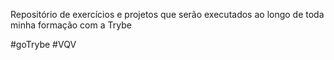 Repositório de exercícios e projetos que serão executados ao longo de toda minha formação com a Trybe

#goTrybe
#VQV
